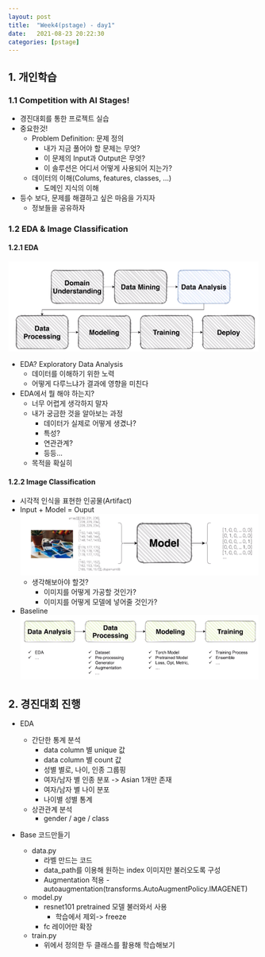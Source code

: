 ```yaml
---
layout: post
title:  "Week4(pstage) - day1"
date:   2021-08-23 20:22:30
categories: [pstage]
---
```


## 1. 개인학습
### 1.1 Competition with AI Stages!
* 경진대회를 통한 프로젝트 실습
* 중요한것!
    * Problem Definition: 문제 정의
        * 내가 지금 풀어야 할 문제는 무엇?
        * 이 문제의 Input과 Output은 무엇?
        * 이 솔루션은 어디서 어떻게 사용되어 지는가?
    * 데이터의 이해(Colums, features, classes, ...)
        * 도메인 지식의 이해
* 등수 보다, 문제를 해결하고 싶은 마음을 가지자
    * 정보들을 공유하자

### 1.2 EDA & Image Classification
#### 1.2.1 EDA
![](/assets/image/pstage/w4_d1_1.PNG)
* EDA? Exploratory Data Analysis
    * 데이터를 이해하기 위한 노력
    * 어떻게 다루느냐가 결과에 영향을 미친다
* EDA에서 뭘 해야 하는지?
    * 너무 어렵게 생각하지 말자
    * 내가 궁금한 것을 알아보는 과정
        * 데이터가 실제로 어떻게 생겼나?
        * 특성?
        * 연관관계?
        * 등등...
    * 목적을 확실히

#### 1.2.2 Image Classification
* 시각적 인식을 표현한 인공물(Artifact)
* Input + Model = Ouput  
    ![](/assets/image/pstage/w4_d1_2.PNG)
    * 생각해보아야 할것?
        * 이미지를 어떻게 가공할 것인가?
        * 이미지를 어떻게 모델에 넣어줄 것인가?
* Baseline  
![](/assets/image/pstage/w4_d1_3.PNG)

## 2. 경진대회 진행
* EDA
    * 간단한 통계 분석
        * data column 별 unique 값
        * data column 별 count 값
        * 성별 별로, 나이, 인종 그룹핑
        * 여자/남자 별 인종 분포 -> Asian 1개만 존재
        * 여자/남자 별 나이 분포
        * 나이별 성별 통계
    * 상관관계 분석
        * gender / age / class

* Base 코드만들기
    * data.py
        * 라벨 만드는 코드
        * data_path를 이용해 원하는 index 이미지만 불러오도록 구성
        * Augmentation 적용 - autoaugmentation(transforms.AutoAugmentPolicy.IMAGENET)
    * model.py
        * resnet101 pretrained 모델 불러와서 사용
            * 학습에서 제외-> freeze
        * fc 레이어만 확장
    * train.py
        * 위에서 정의한 두 클래스를 활용해 학습해보기